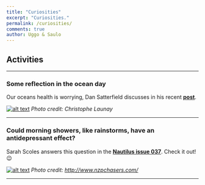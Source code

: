 ```yaml
---
title: "Curiosities"
excerpt: "Curiosities."
permalink: /curiosities/
comments: true
author: Uggo & Saulo
---
```


## Activities

---

### Some reflection in the ocean day  

Our oceans health is worrying, Dan Satterfield discusses in his recent [**post**](http://blogs.agu.org/wildwildscience/2016/06/08/world-oceans-day-little-celebrate/).

[![alt text](http://econewsnetwork.org/wp-content/uploads/2015/04/RaceforWater_Pollution_ChristopheLaunay.jpg)](http://blogs.agu.org/wildwildscience/2016/06/08/world-oceans-day-little-celebrate/)
*Photo credit: Christophe Launay*

---

### Could morning showers, like rainstorms, have an antidepressant effect?

Sarah Scoles answers this question in the [**Nautilus issue 037**](http://nautil.us/issue/37/currents/the-strange-blissfulness-of-storms). Check it out! :wink:

[![alt text](http://memberfiles.freewebs.com/21/30/126943021/photos/Best-of-2014/IMG_2627.JPG)](http://nautil.us/issue/37/currents/the-strange-blissfulness-of-storms)
*Photo credit: http://www.nzpchasers.com/*

---
